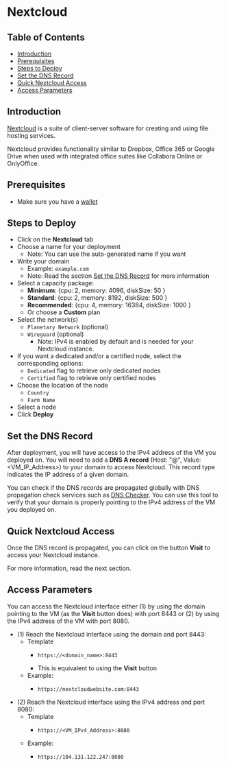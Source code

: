 <h1> Nextcloud </h1>

<h2> Table of Contents </h2>

- [Introduction](#introduction)
- [Prerequisites](#prerequisites)
- [Steps to Deploy](#steps-to-deploy)
- [Set the DNS Record](#set-the-dns-record)
- [Quick Nextcloud Access](#quick-nextcloud-access)
- [Access Parameters](#access-parameters)

## Introduction

[Nextcloud](https://nextcloud.com/) is a suite of client-server software for creating and using file hosting services. 

Nextcloud provides functionality similar to Dropbox, Office 365 or Google Drive when used with integrated office suites like Collabora Online or OnlyOffice.

## Prerequisites

- Make sure you have a [wallet](./wallet_connector.md)

## Steps to Deploy

* Click on the **Nextcloud** tab
* Choose a name for your deployment
  * Note: You can use the auto-generated name if you want
* Write your domain
  * Example: `example.com`
  * Note: Read the section [Set the DNS Record](#set-the-dns-record) for more information
* Select a capacity package:
    * **Minimum**: {cpu: 2, memory: 4096, diskSize: 50 }
    * **Standard**: {cpu: 2, memory: 8192, diskSize: 500 }
    * **Recommended**: {cpu: 4, memory: 16384, diskSize: 1000 }
    * Or choose a **Custom** plan
* Select the network(s)
  * `Planetary Network` (optional)
  * `Wireguard` (optional)
    * Note: IPv4 is enabled by default and is needed for your Nextcloud instance.
* If you want a dedicated and/or a certified node, select the corresponding options:
  * `Dedicated` flag to retrieve only dedicated nodes 
  * `Certified` flag to retrieve only certified nodes 
* Choose the location of the node
   * `Country`
   * `Farm Name`
* Select a node 
* Click **Deploy**

## Set the DNS Record

After deployment, you will have access to the IPv4 address of the VM you deployed on. You will need to add a **DNS A record** (Host: "@", Value: <VM_IP_Address>) to your domain to access Nextcloud. This record type indicates the IP address of a given domain.

You can check if the DNS records are propagated globally with DNS propagation check services such as [DNS Checker](https://dnschecker.org/). You can use this tool to verify that your domain is properly pointing to the IPv4 address of the VM you deployed on.

## Quick Nextcloud Access

Once the DNS record is propagated, you can click on the button **Visit** to access your Nextcloud instance.

For more information, read the next section.

## Access Parameters

You can access the Nextcloud interface either (1) by using the domain pointing to the VM (as the **Visit** button does) with port 8443 or (2) by using the IPv4 address of the VM with port 8080.

* (1) Reach the Nextcloud interface using the domain and port 8443:
  * Template
    * ```
      https://<domain_name>:8443
      ```
    * This is equivalent to using the **Visit** button
  * Example:
    * ```
      https://nextcloudwebsite.com:8443
      ```
* (2) Reach the Nextcloud interface using the IPv4 address and port 8080:
  * Template
    * ```
      https://<VM_IPv4_Address>:8080
      ```
  * Example:
    * ```
      https://104.131.122.247:8080
      ```